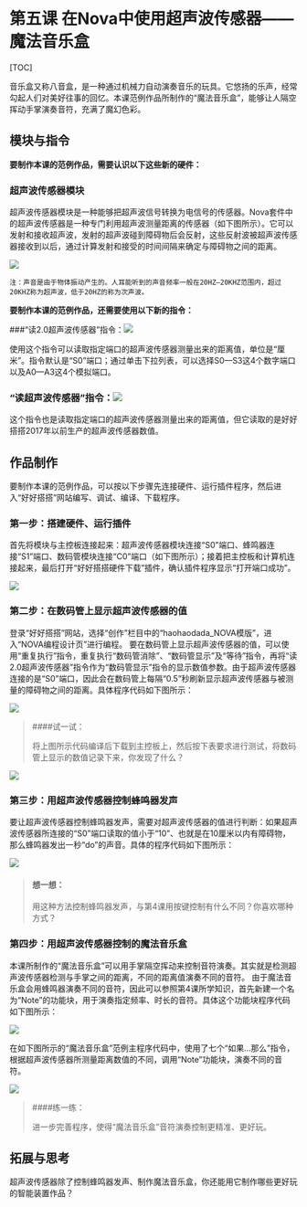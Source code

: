 # 第五课 在Nova中使用超声波传感器——魔法音乐盒

[TOC]

音乐盒又称八音盒，是一种通过机械力自动演奏音乐的玩具。它悠扬的乐声，经常勾起人们对美好往事的回忆。本课范例作品所制作的“魔法音乐盒”，能够让人隔空挥动手掌演奏音符，充满了魔幻色彩。



## 模块与指令

**要制作本课的范例作品，需要认识以下这些新的硬件：**

### 超声波传感器模块

超声波传感器模块是一种能够把超声波信号转换为电信号的传感器。Nova套件中的超声波传感器是一种专门利用超声波测量距离的传感器（如下图所示）。它可以发射和接收超声波，发射的超声波碰到障碍物后会反射，这些反射波被超声波传感器接收到以后，通过计算发射和接受的时间间隔来确定与障碍物之间的距离。

![](img/5-1.png)

```
注：声音是由于物体振动产生的。人耳能听到的声音频率一般在20HZ—20KHZ范围内，超过20KHZ称为超声波，低于20HZ的称为次声波。
```



**要制作本课的范例作品，还需要使用以下新的指令：**

###“读2.0超声波传感器”指令：![](img/5a.png)

使用这个指令可以读取指定端口的超声波传感器测量出来的距离值，单位是“厘米”。指令默认是“S0”端口；通过单击下拉列表，可以选择S0—S3这4个数字端口以及A0—A3这4个模拟端口。



### “读超声波传感器”指令：![](img/5b.png)

这个指令也是读取指定端口的超声波传感器测量出来的距离值，但它读取的是好好搭搭2017年以前生产的超声波传感器数值。



## 作品制作

要制作本课的范例作品，可以按以下步骤先连接硬件、运行插件程序，然后进入“好好搭搭”网站编写、调试、编译、下载程序。



### 第一步：搭建硬件、运行插件

首先将模块与主控板连接起来：超声波传感器模块连接“S0”端口、蜂鸣器连接“S1”端口、数码管模块连接“C0”端口（如下图所示）；接着把主控板和计算机连接起来，最后打开“好好搭搭硬件下载”插件，确认插件程序显示“打开端口成功”。

![](img/5-2.png)



### 第二步：在数码管上显示超声波传感器的值

登录“好好搭搭”网站，选择“创作”栏目中的“haohaodada_NOVA模版”，进入“NOVA编程设计页”进行编程。
要在数码管上显示超声波传感器的值，可以使用“重复执行”指令，重复执行“数码管消除”、“数码管显示”及“等待”指令，再将“读2.0超声波传感器”指令作为“数码管显示”指令的显示数值参数。由于超声波传感器连接的是“S0”端口，因此会在数码管上每隔“0.5”秒刷新显示超声波传感器与被测量的障碍物之间的距离。具体程序代码如下图所示：

![](img\5-3.png)

> ####试一试：
>
> 将上图所示代码编译后下载到主控板上，然后按下表要求进行测试，将数码管上显示的数值记录下来，你发现了什么？

![](img\5-3-5.png)



### 第三步：用超声波传感器控制蜂鸣器发声

要让超声波传感器控制蜂鸣器发声，需要对超声波传感器的值进行判断：如果超声波传感器所连接的“S0”端口读取的值小于“10”、也就是在10厘米以内有障碍物，那么蜂鸣器发出一秒“do”的声音。具体的程序代码如下图所示：

![](img/5-4.png)



> #### 想一想：
>
> 用这种方法控制蜂鸣器发声，与第4课用按键控制有什么不同？你喜欢哪种方式？



### 第四步：用超声波传感器控制的魔法音乐盒

本课所制作的“魔法音乐盒”可以用手掌隔空挥动来控制音符演奏。其实就是检测超声波传感器检测与手掌之间的距离，不同的距离值演奏不同的音符。
由于魔法音乐盒会用蜂鸣器演奏不同的音符，因此可以参照第4课所学知识，首先新建一个名为“Note”的功能块，用于演奏指定频率、时长的音符。具体这个功能块程序代码如下图所示：

![](img/5-5.png)

在如下图所示的“魔法音乐盒”范例主程序代码中，使用了七个“如果…那么”指令，根据超声波传感器所测量距离数值的不同，调用“Note”功能块，演奏不同的音符。

![](img\5-6.png)



> ####练一练：
>
> 进一步完善程序，使得“魔法音乐盒”音符演奏控制更精准、更好玩。



## 拓展与思考

超声波传感器除了控制蜂鸣器发声、制作魔法音乐盒，你还能用它制作哪些更好玩的智能装置作品？

